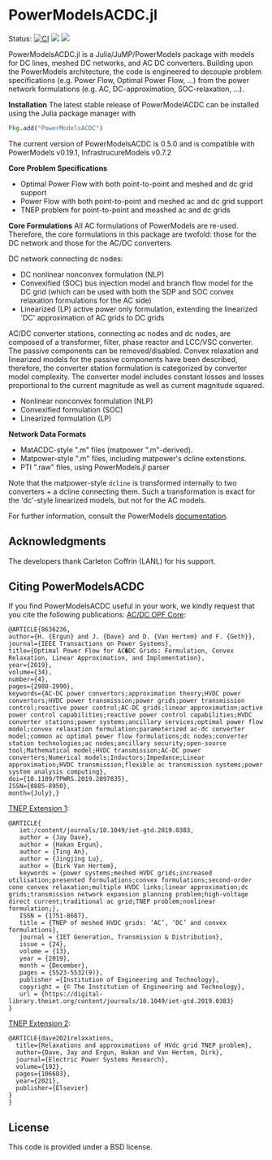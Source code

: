 # PowerModelsACDC.jl

Status:
[![CI](https://github.com/Electa-Git/PowerModelsACDC.jl/workflows/CI/badge.svg)](https://github.com/Electa-Git/PowerModelsACDC.jl/actions?query=workflow%3ACI)
<a href="https://codecov.io/gh/Electa-Git/PowerModelsACDC.jl"><img src="https://img.shields.io/codecov/c/github/Electa-Git/PowerModelsACDC.jl?logo=Codecov"></img></a>
<a href="https://electa-git.github.io/PowerModelsACDC.jl/stable/"><img src="https://github.com/Electa-Git/PowerModelsACDC.jl/workflows/Documentation/badge.svg"></img></a>


PowerModelsACDC.jl is a Julia/JuMP/PowerModels package with models for DC lines, meshed DC networks, and AC DC converters.
Building upon the PowerModels architecture, the code is engineered to decouple problem specifications (e.g. Power Flow, Optimal Power Flow, ...) from the power network formulations (e.g. AC, DC-approximation, SOC-relaxation, ...).

**Installation**
The latest stable release of PowerModelACDC can be installed using the Julia package manager with

```julia
Pkg.add("PowerModelsACDC")
```
The current version of PowerModelsACDC is 0.5.0 and is compatible with PowerModels v0.19.1, InfrastrucureModels v0.7.2


**Core Problem Specifications**
* Optimal Power Flow with both point-to-point and meshed and dc grid support
* Power Flow with both point-to-point and meshed ac and dc grid support
* TNEP problem for point-to-point and meashed ac and dc grids


**Core Formulations**
All AC formulations of PowerModels are re-used.
Therefore, the core formulations in this package are twofold: those for the DC network and those for the AC/DC converters.

DC network connecting dc nodes:
* DC nonlinear nonconvex formulation (NLP)
* Convexified (SOC) bus injection model and branch flow model for the DC grid (which can be used with both the SDP and SOC convex relaxation formulations for the AC side)
* Linearized (LP) active power only formulation, extending the linearized 'DC' approximation of AC grids to DC grids

AC/DC converter stations, connecting ac nodes and dc nodes, are composed of a transformer, filter, phase reactor and LCC/VSC converter. The passive components can be removed/disabled. Convex relaxation and linearized models for the passive components have been described, therefore, the converter station formulation is categorized by converter model complexity. The converter model includes constant losses and losses proportional to the current magnitude as well as current magnitude squared.
* Nonlinear nonconvex formulation (NLP)
* Convexified formulation (SOC)
* Linearized formulation (LP)

**Network Data Formats**
* MatACDC-style ".m" files (matpower ".m"-derived).
* Matpower-style ".m" files, including matpower's dcline extenstions.
* PTI ".raw" files, using PowerModels.jl parser

Note that the matpower-style `dcline` is transformed internally to two converters + a dcline connecting them. Such a transformation is exact for the 'dc'-style linearized models, but not for the AC models.

For further information, consult the PowerModels [documentation](https://lanl-ansi.github.io/PowerModels.jl/stable/).


## Acknowledgments

The developers thank Carleton Coffrin (LANL) for his support.

## Citing PowerModelsACDC

If you find PowerModelsACDC useful in your work, we kindly request that you cite the following publications:
[AC/DC OPF Core](https://ieeexplore.ieee.org/document/8636236):
```
@ARTICLE{8636236,
author={H. {Ergun} and J. {Dave} and D. {Van Hertem} and F. {Geth}},
journal={IEEE Transactions on Power Systems},
title={Optimal Power Flow for AC�DC Grids: Formulation, Convex Relaxation, Linear Approximation, and Implementation},
year={2019},
volume={34},
number={4},
pages={2980-2990},
keywords={AC-DC power convertors;approximation theory;HVDC power convertors;HVDC power transmission;power grids;power transmission control;reactive power control;AC-DC grids;linear approximation;active power control capabilities;reactive power control capabilities;HVDC converter stations;power systems;ancillary services;optimal power flow model;convex relaxation formulation;parameterized ac-dc converter model;common ac optimal power flow formulations;dc nodes;converter station technologies;ac nodes;ancillary security;open-source tool;Mathematical model;HVDC transmission;AC-DC power converters;Numerical models;Inductors;Impedance;Linear approximation;HVDC transmission;flexible ac transmission systems;power system analysis computing},
doi={10.1109/TPWRS.2019.2897835},
ISSN={0885-8950},
month={July},}
```
[TNEP Extension 1](https://digital-library.theiet.org/content/journals/10.1049/iet-gtd.2019.0383):
```
@ARTICLE{
   iet:/content/journals/10.1049/iet-gtd.2019.0383,
   author = {Jay Dave},
   author = {Hakan Ergun},
   author = {Ting An},
   author = {Jingjing Lu},
   author = {Dirk Van Hertem},
   keywords = {power systems;meshed HVDC grids;increased utilisation;presented formulations;convex formulations;second-order cone convex relaxation;multiple HVDC links;linear approximation;dc grids;transmission network expansion planning problem;high-voltage direct current;traditional ac grid;TNEP problem;nonlinear formulation;},
   ISSN = {1751-8687},
   title = {TNEP of meshed HVDC grids: ‘AC’, ‘DC’ and convex formulations},
   journal = {IET Generation, Transmission & Distribution},
   issue = {24},   
   volume = {13},
   year = {2019},
   month = {December},
   pages = {5523-5532(9)},
   publisher ={Institution of Engineering and Technology},
   copyright = {© The Institution of Engineering and Technology},
   url = {https://digital-library.theiet.org/content/journals/10.1049/iet-gtd.2019.0383}
}
```
[TNEP Extension 2](https://doi.org/10.1016/j.epsr.2020.106683):
```
@ARTICLE{dave2021relaxations,
  title={Relaxations and approximations of HVdc grid TNEP problem},
  author={Dave, Jay and Ergun, Hakan and Van Hertem, Dirk},
  journal={Electric Power Systems Research},
  volume={192},
  pages={106683},
  year={2021},
  publisher={Elsevier}
}
}
```
## License

This code is provided under a BSD license.
